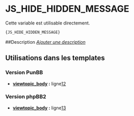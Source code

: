 # JS_HIDE_HIDDEN_MESSAGE


Cette variable est utilisable directement.

```html
{JS_HIDE_HIDDEN_MESSAGE}
```

##Description
[*Ajouter une description*](https://fa-tvars.appspot.com/var/JS_HIDE_HIDDEN_MESSAGE)

## Utilisations dans les templates

### Version PunBB
* __[viewtopic_body](../tpl/var/punbb/viewtopic_body.md#readme) :__ ligne[12](../tpl/src/punbb/viewtopic_body.tpl#L12)

### Version phpBB2
* __[viewtopic_body](../tpl/var/subsilver/viewtopic_body.md#readme) :__ ligne[13](../tpl/src/subsilver/viewtopic_body.tpl#L13)